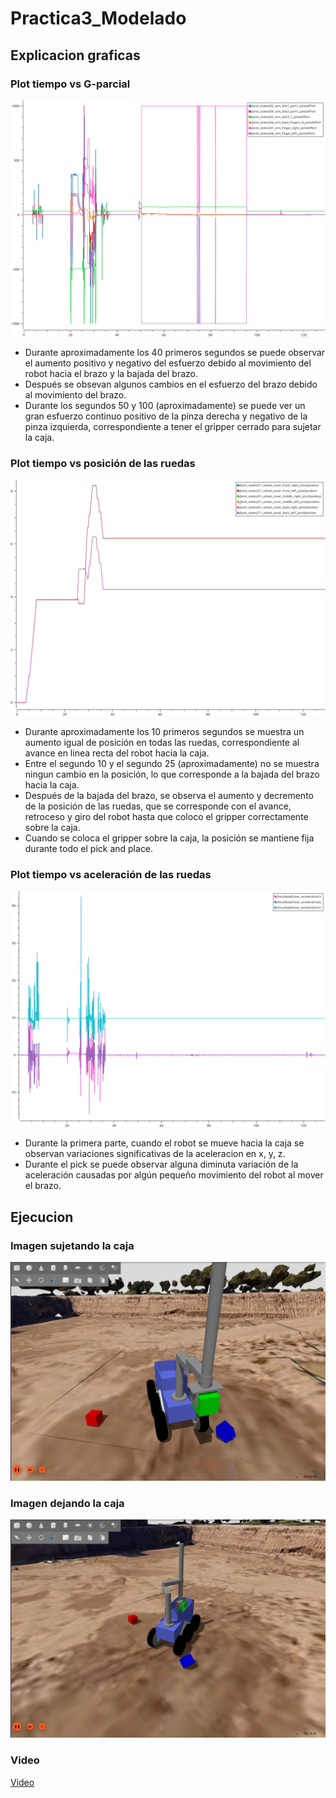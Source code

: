 # Practica3_Modelado

## Explicacion graficas
### Plot tiempo vs G-parcial
![Plot tiempo vs G-parcial](https://github.com/sandrag4/Practica3_Modelado/blob/main/files/plot-G-parcial.png "Plot tiempo vs G-parcial")
- Durante aproximadamente los 40 primeros segundos se puede observar el aumento positivo y negativo del esfuerzo debido al movimiento del robot hacia el brazo y la bajada del brazo.
- Después se obsevan algunos cambios en el esfuerzo del brazo debido al movimiento del brazo.
- Durante los segundos 50 y 100 (aproximadamente) se puede ver un gran esfuerzo continuo positivo de la pinza derecha y negativo de la pinza izquierda, correspondiente a tener el gripper cerrado para sujetar la caja.


### Plot tiempo vs posición de las ruedas
![Plot tiempo vs posición de las ruedas](https://github.com/sandrag4/Practica3_Modelado/blob/main/files/plot-position.png "Plot tiempo vs posición de las ruedas")
- Durante aproximadamente los 10 primeros segundos se muestra un aumento igual de posición en todas las ruedas, correspondiente al avance en linea recta del robot hacia la caja.
- Entre el segundo 10 y el segundo 25 (aproximadamente) no se muestra ningun cambio en la posición, lo que corresponde a la bajada del brazo hacia la caja.
- Después de la bajada del brazo, se observa el aumento y decremento de la posición de las ruedas, que se corresponde con el avance, retroceso y giro del robot hasta que coloco el gripper correctamente sobre la caja.
- Cuando se coloca el gripper sobre la caja, la posición se mantiene fija durante todo el pick and place.


### Plot tiempo vs aceleración de las ruedas
![Plot tiempo vs aceleración de las ruedas](https://github.com/sandrag4/Practica3_Modelado/blob/main/files/plot-acceleration.png "Plot tiempo vs aceleración de las ruedas")
- Durante la primera parte, cuando el robot se mueve hacia la caja se observan variaciones significativas de la aceleracion en x, y, z.
- Durante el pick se puede observar alguna diminuta variación de la aceleración causadas por algún pequeño movimiento del robot al mover el brazo.



## Ejecucion
### Imagen sujetando la caja
![Imagen sujetando la caja](https://github.com/sandrag4/Practica3_Modelado/blob/main/files/imagen-simulacion.png "Imagen sujetando la caja")


### Imagen dejando la caja
![Imagen dejando la caja](https://github.com/sandrag4/Practica3_Modelado/blob/main/files/imagen-simulacion2.png "Imagen dejando la caja")


### Video
[Video](https://urjc-my.sharepoint.com/:v:/g/personal/s_gonzaleza_2022_alumnos_urjc_es/EScyueoD9nVJhueHven7QU8BnUAqVXgcAXEouHR8-WW0uA?nav=eyJyZWZlcnJhbEluZm8iOnsicmVmZXJyYWxBcHAiOiJPbmVEcml2ZUZvckJ1c2luZXNzIiwicmVmZXJyYWxBcHBQbGF0Zm9ybSI6IldlYiIsInJlZmVycmFsTW9kZSI6InZpZXciLCJyZWZlcnJhbFZpZXciOiJNeUZpbGVzTGlua0NvcHkifX0&e=aTE0gQ)

